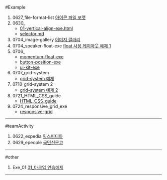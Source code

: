 #Example

1. 0627_file-format-list [아이콘 파일 포맷](https://github.com/sseom/Example/blob/master/0627_file-format-list/file-format.html)
2. 0630_
    - [01-vertical-align-exe.html](https://github.com/sseom/Example/blob/master/0630_homework/01-vertical-align-exe.html)
    - [selector.md](https://github.com/sseom/Example/blob/master/0630_homework/selector.md)
3. 0704_image-gallery [이미지 갤러리](https://sseom.github.io/Example/0704_image-gallery/)
4. 0704_speaker-float-exe [float 사용 레이아웃 예제 1](https://sseom.github.io/Example/0704_speaker-float-exe/)
5. 0706_
    - [momentum-float-exe](https://sseom.github.io/Example/0706_homeWork/momentum-float-exe/)
    - [button-position-exe](https://sseom.github.io/Example/0706_homeWork/button-position-exe/)
    - [ui-kit-exe](https://sseom.github.io/Example/0706_homeWork/ui-kit-exe/)
6. 0707_grid-system
    - [grid-system 예제](https://sseom.github.io/Example/0707_grid-system)
7. 0710_grid-system 2
    - [grid-system 예제 2](https://sseom.github.io/Example/0710_grid-system2)
8. 0721_HTML_CSS_guide
    - [HTML_CSS_guide](https://github.com/sseom/Example/blob/master/0721_HTML_CSS_guide/html_css_guide.md)
9. 0724_responsive_grid_exe
    - [responsive-grid](https://sseom.github.io/Example/0724_responsive_grid_exe/)

---

#teamActivity

1. 0622_expedia [익스피디아](https://github.com/sseom/homework/blob/master/teamActivity/0622_expedia.html)
2. 0629_epeople [국민신문고](https://github.com/sseom/homework/blob/master/teamActivity/0629_epeople.html)

---

#other

1. Exe_01 [01_마크업 연습예제](https://sseom.github.io/Example/Exe_01/)

---


